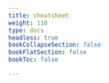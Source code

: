 ```yaml
---
title: cheatsheet
weight: 110
type: docs
headless: true
bookCollapseSection: false
bookFlatSection: false
bookToc: false

---
```


